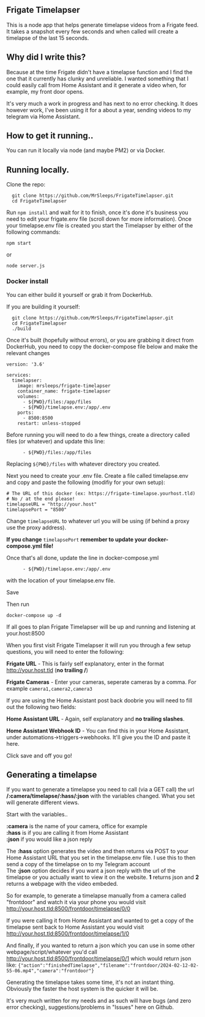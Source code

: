 ## Frigate Timelapser

This is a node app that helps generate timelapse videos from a Frigate feed. It takes a snapshot every few seconds and when called will create a timelapse of the last 15 seconds.

## Why did I write this?

Because at the time Frigate didn't have a timelapse function and I find the one that it currently has clunky and unreliable. I wanted something that I could easily call from Home Assistant and it generate a video when, for example, my front door opens.

It's very much a work in progress and has next to no error checking. It does however work, I've been using it for a about a year, sending videos to my telegram via Home Assistant.

## How to get it running..

You can run it locally via node (and maybe PM2) or via Docker.

## Running locally.

Clone the repo:

```plaintext
  git clone https://github.com/MrSleeps/FrigateTimelapser.git
  cd FrigateTimelapser
```

Run `npm install` and wait for it to finish, once it's done it's business you need to edit your frigate.env file (scroll down for more information). Once your timelapse.env file is created you start the Timelapser by either of the following commands:

```plaintext
npm start
```

or

```plaintext
node server.js
```

### Docker install

You can either build it yourself or grab it from DockerHub.

If you are building it yourself:

```plaintext
  git clone https://github.com/MrSleeps/FrigateTimelapser.git
  cd FrigateTimelapser
  ./build
```

Once it's built (hopefully without errors), or you are grabbing it direct from DockerHub, you need to copy the docker-compose file below and make the relevant changes

```plaintext
version: '3.6'

services:
  timelapser:
    image: mrsleeps/frigate-timelapser
    container_name: frigate-timelapser
    volumes:
      - ${PWD}/files:/app/files
      - ${PWD}/timelapse.env:/app/.env
    ports:
      - 8500:8500
    restart: unless-stopped
```

Before running you will need to do a few things, create a directory called files (or whatever) and update this line:

```plaintext
      - ${PWD}/files:/app/files
```

Replacing `${PWD}/files` with whatever directory you created.

Next you need to create your .env file. Create a file called timelapse.env and copy and paste the following (modifiy for your own setup):

```plaintext
# The URL of this docker (ex: https://frigate-timelapse.yourhost.tld)
# No / at the end please!
timelapseURL = "http://your.host"
timelapsePort = "8500"
```

Change `timelapseURL` to whatever url you will be using (if behind a proxy use the proxy address).

**If you change** `timelapsePort` **remember to update your docker-compose.yml file!**

Once that's all done, update the line in docker-compose.yml

```plaintext
      - ${PWD}/timelapse.env:/app/.env
```

with the location of your timelapse.env file.

Save

Then run

```plaintext
docker-compose up -d
```

If all goes to plan Frigate Timelapser will be up and running and listening at your.host:8500

When you first visit Frigate Timelapser it will run you through a few setup questions, you will need to enter the following:

**Frigate URL** - This is fairly self explanatory, enter in the format http://your.host.tld (**no trailing /**)

**Frigate Cameras** - Enter your cameras, seperate cameras by a comma. For example ```camera1,camera2,camera3```

If  you are using the Home Assistant post back doobrie you will need to fill out the following two fields:

**Home Assistant URL** - Again, self explanatory and **no trailing slashes**.

**Home Assistant Webhook ID** - You can find this in your Home Assistant, under automations->triggers->webhooks. It'll give you the ID and paste it here.

Click save and off you go!

## Generating a timelapse

If you want to generate a timelapse you need to call (via a GET call) the url **/:camera/timelapse/:hass/:json** with the variables changed. What you set will generate different views.

Start with the variables..

**:camera** is the name of your camera, office for example  
**:hass** is if you are calling it from Home Assistant  
**:json** if you would like a json reply

The **:hass** option generates the video and then returns via POST to your Home Assistant URL that you set in the timelapse.env file. I use this to then send a copy of the timelapse on to my Telegram account  
The **:json** option decides if you want a json reply with the url of the timelapse or you actually want to view it on the website. **1** returns json and **2** returns a webpage with the video embeded.

So for example, to generate a timelapse manually from a camera called "frontdoor" and watch it via your phone you would visit http://your.host.tld:8500/frontdoor/timelapse/0/0

If you were calling it from Home Assistant and wanted to get a copy of the timelapse sent back to Home Assistant you would visit http://your.host.tld:8500/frontdoor/timelapse/1/0

And finally, if you wanted to return a json which you can use in some other webpage/script/whatever you'd call http://your.host.tld:8500/frontdoor/timelapse/0/1 which would return json like: `{"action":"finishedTimelapse","filename":"frontdoor/2024-02-12-02-55-06.mp4","camera":"frontdoor"}`

Generating the timelapse takes some time, it's not an instant thing. Obviously the faster the host system is the quicker it will be.

It's very much written for my needs and as such will have bugs (and zero error checking), suggestions/problems in "Issues" here on Github.